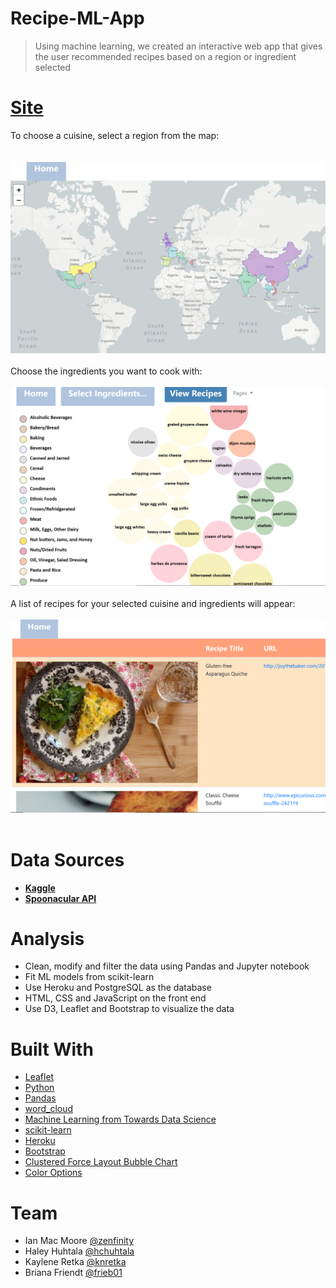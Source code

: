 # Recipe-ML-App


> Using machine learning, we created an interactive web app that gives the user recommended recipes based on a region or ingredient selected 

# [**Site**](https://dvabc-recrec.herokuapp.com/)
To choose a cuisine, select a region from the map:\
<br><br/>
![homepage_screenshot.PNG](https://github.com/hchuhtala/Recipe-ML-App/blob/master/homepage_screenshot.png)
<br><br/>
Choose the ingredients you want to cook with:
<br><br/>
![ingredients_screenshot.PNG](https://github.com/hchuhtala/Recipe-ML-App/blob/master/ingredients_screenshot.png)
<br><br/>
A list of recipes for your selected cuisine and ingredients will appear:
<br><br/>
![recipe_screenshot.PNG](https://github.com/hchuhtala/Recipe-ML-App/blob/master/recipe_screenshot.png)
<br><br/>


# Data Sources
* [**Kaggle**](https://www.kaggle.com/c/whats-cooking/data)
* [**Spoonacular API**](https://spoonacular.com/food-api)

# Analysis
* Clean, modify and filter the data using Pandas and Jupyter notebook 
* Fit ML models from scikit-learn 
* Use Heroku and PostgreSQL as the database
* HTML, CSS and JavaScript on the front end
* Use D3, Leaflet and Bootstrap to visualize the data

# Built With
* [Leaflet](https://leafletjs.com/)
* [Python](https://www.python.org/)
* [Pandas](https://pandas.pydata.org/)
* [word_cloud](https://github.com/amueller/word_cloud)
* [Machine Learning from Towards Data Science](https://github.com/susanli2016/Machine-Learning-with-Python/blob/master/Consumer_complaints.ipynb)
* [scikit-learn](https://scikit-learn.org/)
* [Heroku](https://www.heroku.com/)
* [Bootstrap](https://getbootstrap.com/)
* [Clustered Force Layout Bubble Chart](https://bl.ocks.org/ctufts/f38ef0187f98c537d791d24fda4a6ef9)
* [Color Options](https://htmlcolorcodes.com/color-names/)

# Team
* Ian Mac Moore [@zenfinity](https://github.com/blueplusred)
* Haley Huhtala [@hchuhtala](https://github.com/hchuhtala)
* Kaylene Retka [@knretka](https://github.com/knretka)
* Briana Friendt [@frieb01](https://github.com/frieb01)
